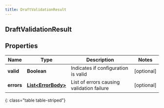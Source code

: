 ```yaml
---
title: DraftValidationResult
---
```

## DraftValidationResult


## Properties

| Name | Type | Description | Notes |
| ------------ | ------------- | ------------- | ------------- |
| **valid** | <!----><!---->**Boolean**<!----> | Indicates if configuration is valid |  [optional] |
| **errors** | <!----><!---->[**List&lt;ErrorBody&gt;**](ErrorBody.html)<!----> | List of errors causing validation failure |  [optional] |
{: class="table table-striped"}



